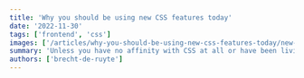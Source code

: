 ```yaml
---
title: 'Why you should be using new CSS features today'
date: '2022-11-30'
tags: ['frontend', 'css']
images: ['/articles/why-you-should-be-using-new-css-features-today/new-css-features-1.png']
summary: 'Unless you have no affinity with CSS at all or have been living under a rock for the last year, you should have noticed that new CSS features are skyrocketing like never before. Although this is a good thing, it might get frustrating to get a grasp on all these new playthings because every time you add something new in your styling toolbox, the next best thing is just around the corner.'
authors: ['brecht-de-ruyte']
---
```

